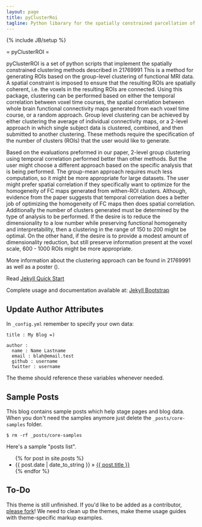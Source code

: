 ```yaml
---
layout: page
title: pyClusterRoi
tagline: Python libarary for the spatially constrained parcellation of fMRI data.
---
```

{% include JB/setup %}

= pyClusterROI  =

pyClusterROI is a set of python scripts that implement the spatially
constrained clustering methods described in <pubmed>21769991</pubmed> This is a
method for generating ROIs based on the group-level clustering of functional
MRI data. A spatial constraint is imposed to ensure that the resulting ROIs are
spatially coherent, i.e. the voxels in the resulting ROIs are connected. Using
this package, clustering can be performed based on either the temporal
correlation between voxel time courses, the spatial correlation between whole
brain functional connectivity maps generated from each voxel time course, or a
random approach. Group level clustering can be achieved by either clustering
the average of individual connectivity maps, or a 2-level approach in which
single subject data is clustered, combined, and then submitted to another
clustering. These methods require the specification of the number of clusters
(ROIs) that the user would like to generate. 

Based on the evaluations preformed in our paper, 2-level group clustering using
temporal correlation performed better than other methods. But the user might
choose a different approach based on the specific analysis that is being
performed. The group-mean approach requires much less computation, so it might
be more appropriate for large datasets. The user might prefer spatial
correlation if they specifically want to optimize for the homogeneity of FC
maps generated from withen-ROI clusters. Although, evidence from the paper
suggests that temporal correlation does a better job of optimizing the
homogeneity of FC maps then does spatial correlation. Additionally the number
of clusters generated must be determined by the type of analysis to be
performed. If the desire is to reduce the dimensionality to a low number while
preserving functional homogeneity and interpretability, then a clustering in
the range of 150 to 200 might be optimal. On the other hand, if the desire is
to provide a modest amount of dimensionality reduction, but still preserve
information present at the voxel scale, 600 - 1000 ROIs might be more
appropriate. 

More information about the clustering approach can be found in
<pubmed>21769991</pubmed> as well as a poster (<nitrc group="cluster_roi"
doc="1036" />).


Read [Jekyll Quick Start](http://jekyllbootstrap.com/usage/jekyll-quick-start.html)

Complete usage and documentation available at: [Jekyll Bootstrap](http://jekyllbootstrap.com)

## Update Author Attributes

In `_config.yml` remember to specify your own data:
    
    title : My Blog =)
    
    author :
      name : Name Lastname
      email : blah@email.test
      github : username
      twitter : username

The theme should reference these variables whenever needed.
    
## Sample Posts

This blog contains sample posts which help stage pages and blog data.
When you don't need the samples anymore just delete the `_posts/core-samples` folder.

    $ rm -rf _posts/core-samples

Here's a sample "posts list".

<ul class="posts">
  {% for post in site.posts %}
    <li><span>{{ post.date | date_to_string }}</span> &raquo; <a href="{{ BASE_PATH }}{{ post.url }}">{{ post.title }}</a></li>
  {% endfor %}
</ul>

## To-Do

This theme is still unfinished. If you'd like to be added as a contributor, [please fork](http://github.com/plusjade/jekyll-bootstrap)!
We need to clean up the themes, make theme usage guides with theme-specific markup examples.



